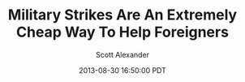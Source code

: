 ---
layout: podcast
title: "Military Strikes Are An Extremely Cheap Way To Help Foreigners"
author: Scott Alexander
description: https://slatestarcodex.com/2013/08/30/military-strikes-are-an-extremely-cheap-way-to-help-foreigners/
date: 2013-08-30 16:50:00 PDT
length: 2096114
duration: 524
guid: military-strikes-are-an-extremely-cheap-way-to-help-foreigners
---